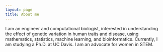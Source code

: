 ```yaml
---
layout: page
title: About me
---
```


I am an engineer and computational biologist, interested in understanding the effect of genetic variation in human traits and disease, using mathematics, statistics, machine learning, and bioinformatics. Currently, I am studying a Ph.D. at UC Davis. I am an advocate for women in STEM.
